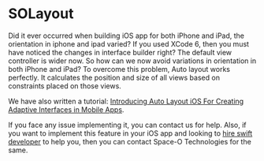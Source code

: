 # SOLayout
Did it ever occurred when building iOS app for both iPhone and iPad, the orientation in iphone and ipad varied? If you used XCode 6, then you must have noticed the changes in interface builder right? The default view controller is wider now. So how can we now avoid variations in orientation in both iPhone and iPad? To overcome this problem, Auto layout works perfectly. It calculates the position and size of all views based on constraints placed on those views.

We have also written a tutorial: [Introducing Auto Layout iOS For Creating Adaptive Interfaces in Mobile Apps](https://www.spaceotechnologies.com/auto-layout-ios-create-adaptive-interfaces/).

If you face any issue implementing it, you can contact us for help. Also, if you want to implement this feature in your iOS app and looking to [hire swift developer](http://www.spaceotechnologies.com/hire-swift-developer/ ) to help you, then you can contact Space-O Technologies for the same.
